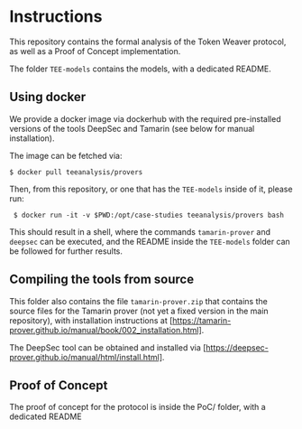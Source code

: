# Instructions

This repository contains the formal analysis of the Token Weaver protocol, as well as a Proof of Concept implementation.

The folder `TEE-models` contains the models, with a dedicated README.

## Using docker

We provide a docker image via dockerhub with the required pre-installed versions of the tools DeepSec and Tamarin (see below for manual installation).

The image can be fetched via:
```
$ docker pull teeanalysis/provers
```

Then, from this repository, or one that has the `TEE-models` inside of it, please run:
```
 $ docker run -it -v $PWD:/opt/case-studies teeanalysis/provers bash
```

This should result in a shell, where the commands `tamarin-prover` and `deepsec` can be executed, and the README inside the `TEE-models` folder can be followed for further results.

## Compiling the tools from source

This folder also contains the file `tamarin-prover.zip` that contains the source files for the Tamarin prover (not yet a fixed version in the main repository), with installation instructions at [https://tamarin-prover.github.io/manual/book/002_installation.html].

The DeepSec tool can be obtained and installed via [https://deepsec-prover.github.io/manual/html/install.html].

## Proof of Concept

The proof of concept for the protocol is inside the PoC/ folder, with a dedicated README
